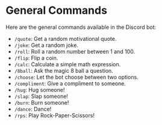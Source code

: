 # General Commands

Here are the general commands available in the Discord bot:

- `/quote`: Get a random motivational quote.
- `/joke`: Get a random joke.
- `/roll`: Roll a random number between 1 and 100.
- `/flip`: Flip a coin.
- `/calc`: Calculate a simple math expression.
- `/8ball`: Ask the magic 8 ball a question.
- `/choose`: Let the bot choose between two options.
- `/compliment`: Give a compliment to someone.
- `/hug`: Hug someone!
- `/slap`: Slap someone!
- `/burn`: Burn someone!
- `/dance`: Dance!
- `/rps`: Play Rock-Paper-Scissors!
